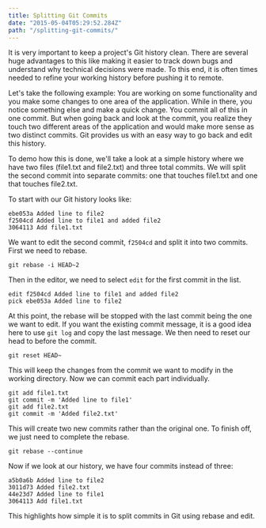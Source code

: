 ```yaml
---
title: Splitting Git Commits
date: "2015-05-04T05:29:52.284Z"
path: "/splitting-git-commits/"
---
```


It is very important to keep a project's Git history clean.  There are several huge advantages to this like making it easier to track down bugs and understand why technical decisions were made.  To this end, it is often times needed to refine your working history before pushing it to remote.

Let's take the following example:  You are working on some functionality and you make some changes to one area of the application.  While in there, you notice something else and make a quick change.  You commit all of this in one commit.  But when going back and look at the commit, you realize they touch two different areas of the application and would make more sense as two distinct commits.  Git provides us with an easy way to go back and edit this history.

To demo how this is done, we'll take a look at a simple history where we have two files (file1.txt and file2.txt) and three total commits.  We will split the second commit into separate commits: one that touches file1.txt and one that touches file2.txt.

To start with our Git history looks like:

```
ebe053a Added line to file2
f2504cd Added line to file1 and added file2
3064113 Add file1.txt
```

We want to edit the second commit, `f2504cd` and split it into two commits.  First we need to rebase.

```
git rebase -i HEAD~2
```

Then in the editor, we need to select `edit` for the first commit in the list.

```
edit f2504cd Added line to file1 and added file2
pick ebe053a Added line to file2
```

At this point, the rebase will be stopped with the last commit being the one we want to edit.  If you want the existing commit message, it is a good idea here to use `git log` and copy the last message.  We then need to reset our head to before the commit.

```
git reset HEAD~
```

This will keep the changes from the commit we want to modify in the working directory.  Now we can commit each part individually.

```
git add file1.txt
git commit -m 'Added line to file1'
git add file2.txt
git commit -m 'Added file2.txt'
```

This will create two new commits rather than the original one.  To finish off, we just need to complete the rebase.

```
git rebase --continue
```

Now if we look at our history, we have four commits instead of three:

```
a5b0a6b Added line to file2
3011d73 Added file2.txt
44e23d7 Added line to file1
3064113 Add file1.txt
```

This highlights how simple it is to split commits in Git using rebase and edit.
